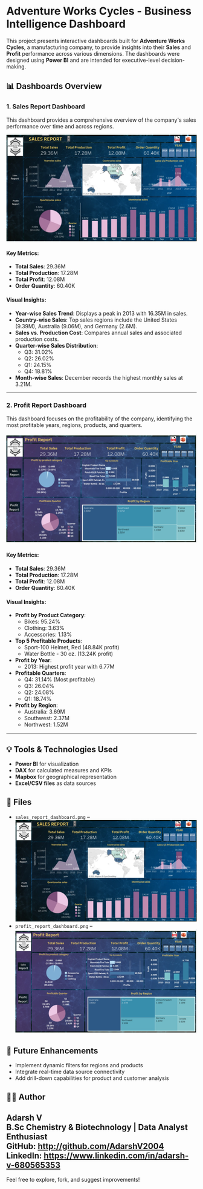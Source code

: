 # Adventure Works Cycles - Business Intelligence Dashboard

This project presents interactive dashboards built for **Adventure Works Cycles**, a manufacturing company, to provide insights into their **Sales** and **Profit** performance across various dimensions. The dashboards were designed using **Power BI** and are intended for executive-level decision-making.

## 📊 Dashboards Overview

### 1. Sales Report Dashboard

This dashboard provides a comprehensive overview of the company's sales performance over time and across regions.

![image alt](https://github.com/AdarshV2004/Data-Analyst-Projects/blob/e744db861355757e56ad8431818b192010ea9b76/Adventure%20works%20Cycle/WhatsApp%20Image%202025-04-12%20at%2017.00.04_1566b6a6.jpg)

#### Key Metrics:
- **Total Sales**: 29.36M
- **Total Production**: 17.28M
- **Total Profit**: 12.08M
- **Order Quantity**: 60.40K

#### Visual Insights:
- **Year-wise Sales Trend**: Displays a peak in 2013 with 16.35M in sales.
- **Country-wise Sales**: Top sales regions include the United States (9.39M), Australia (9.06M), and Germany (2.6M).
- **Sales vs. Production Cost**: Compares annual sales and associated production costs.
- **Quarter-wise Sales Distribution**:
  - Q3: 31.02%
  - Q2: 26.02%
  - Q1: 24.15%
  - Q4: 18.81%
- **Month-wise Sales**: December records the highest monthly sales at 3.21M.

---

### 2. Profit Report Dashboard

This dashboard focuses on the profitability of the company, identifying the most profitable years, regions, products, and quarters.

![image alt](https://github.com/AdarshV2004/Data-Analyst-Projects/blob/e744db861355757e56ad8431818b192010ea9b76/Adventure%20works%20Cycle/Profit%20Report.jpg)

#### Key Metrics:
- **Total Sales**: 29.36M
- **Total Production**: 17.28M
- **Total Profit**: 12.08M
- **Order Quantity**: 60.40K

#### Visual Insights:
- **Profit by Product Category**:
  - Bikes: 95.24%
  - Clothing: 3.63%
  - Accessories: 1.13%
- **Top 5 Profitable Products**:
  - Sport-100 Helmet, Red (48.84K profit)
  - Water Bottle - 30 oz. (13.24K profit)
- **Profit by Year**:
  - 2013: Highest profit year with 6.77M
- **Profitable Quarters**:
  - Q4: 31.14% (Most profitable)
  - Q3: 26.04%
  - Q2: 24.08%
  - Q1: 18.74%
- **Profit by Region**:
  - Australia: 3.69M
  - Southwest: 2.37M
  - Northwest: 1.52M

---

## 💡 Tools & Technologies Used
- **Power BI** for visualization
- **DAX** for calculated measures and KPIs
- **Mapbox** for geographical representation
- **Excel/CSV files** as data sources

## 📁 Files
- `sales_report_dashboard.png` –
  ![image alt](https://github.com/AdarshV2004/Data-Analyst-Projects/blob/e744db861355757e56ad8431818b192010ea9b76/Adventure%20works%20Cycle/WhatsApp%20Image%202025-04-12%20at%2017.00.04_1566b6a6.jpg)
- `profit_report_dashboard.png` –
  ![image alt](https://github.com/AdarshV2004/Data-Analyst-Projects/blob/e744db861355757e56ad8431818b192010ea9b76/Adventure%20works%20Cycle/Profit%20Report.jpg)
  
## 🚀 Future Enhancements
- Implement dynamic filters for regions and products
- Integrate real-time data source connectivity
- Add drill-down capabilities for product and customer analysis

## 🧑‍💻 Author
**Adarsh V**  
B.Sc Chemistry & Biotechnology | Data Analyst Enthusiast  
GitHub: http://github.com/AdarshV2004
LinkedIn: https://www.linkedin.com/in/adarsh-v-680565353
---

Feel free to explore, fork, and suggest improvements!

